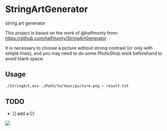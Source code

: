 # StringArtGenerator

string art generator

This project is based on the work of @halfmonty from: https://github.com/halfmonty/StringArtGenerator

It is necessary to choose a picture without strong contrast (or only with simple lines), and you may need to do some PhotoShop work beforehand to avoid blank space.

## Usage
```sh
./StringArt.exs ./Path/to/Your/picture.png > result.txt
```

## TODO

- [] add a CI

![](./example.gif)
